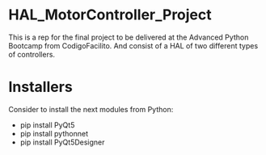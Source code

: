 # HAL_MotorController_Project
This is a rep for the final project to be delivered at the Advanced Python Bootcamp from CodigoFacilito. And consist of a HAL of two different types of controllers.

# Installers
Consider to install the next modules from Python:
- pip install PyQt5
- pip install pythonnet
- pip install PyQt5Designer

